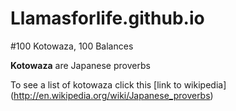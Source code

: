 Llamasforlife.github.io
=======================

#100 Kotowaza, 100 Balances

**Kotowaza** are Japanese proverbs

To see a list of kotowaza click this [link to wikipedia]
(http://en.wikipedia.org/wiki/Japanese_proverbs)


